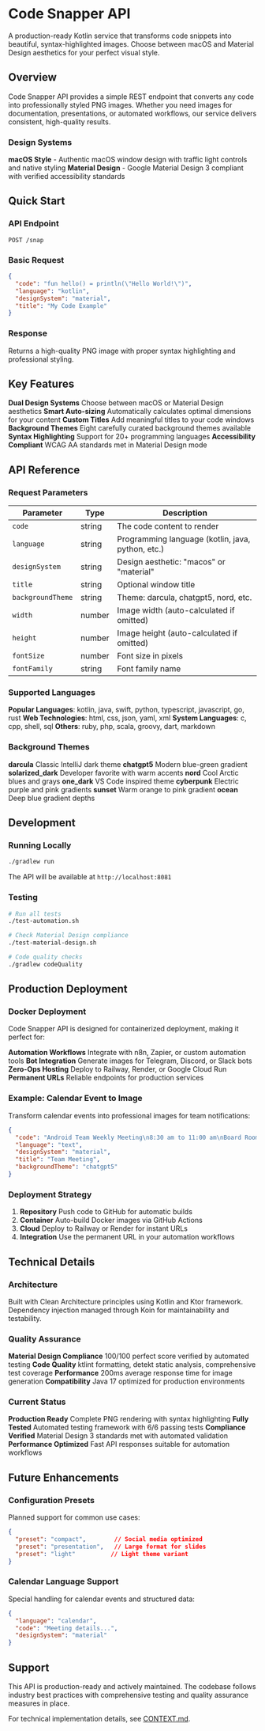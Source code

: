 # Code Snapper API

A production-ready Kotlin service that transforms code snippets into beautiful, syntax-highlighted images. Choose between macOS and Material Design aesthetics for your perfect visual style.

## Overview

Code Snapper API provides a simple REST endpoint that converts any code into professionally styled PNG images. Whether you need images for documentation, presentations, or automated workflows, our service delivers consistent, high-quality results.

### Design Systems

**macOS Style** - Authentic macOS window design with traffic light controls and native styling
**Material Design** - Google Material Design 3 compliant with verified accessibility standards

## Quick Start

### API Endpoint
```
POST /snap
```

### Basic Request
```json
{
  "code": "fun hello() = println(\"Hello World!\")",
  "language": "kotlin",
  "designSystem": "material",
  "title": "My Code Example"
}
```

### Response
Returns a high-quality PNG image with proper syntax highlighting and professional styling.

## Key Features

**Dual Design Systems** Choose between macOS or Material Design aesthetics
**Smart Auto-sizing** Automatically calculates optimal dimensions for your content
**Custom Titles** Add meaningful titles to your code windows
**Background Themes** Eight carefully curated background themes available
**Syntax Highlighting** Support for 20+ programming languages
**Accessibility Compliant** WCAG AA standards met in Material Design mode

## API Reference

### Request Parameters

| Parameter | Type | Description |
|-----------|------|-------------|
| `code` | string | The code content to render |
| `language` | string | Programming language (kotlin, java, python, etc.) |
| `designSystem` | string | Design aesthetic: "macos" or "material" |
| `title` | string | Optional window title |
| `backgroundTheme` | string | Theme: darcula, chatgpt5, nord, etc. |
| `width` | number | Image width (auto-calculated if omitted) |
| `height` | number | Image height (auto-calculated if omitted) |
| `fontSize` | number | Font size in pixels |
| `fontFamily` | string | Font family name |

### Supported Languages

**Popular Languages**: kotlin, java, swift, python, typescript, javascript, go, rust
**Web Technologies**: html, css, json, yaml, xml
**System Languages**: c, cpp, shell, sql
**Others**: ruby, php, scala, groovy, dart, markdown

### Background Themes

**darcula** Classic IntelliJ dark theme
**chatgpt5** Modern blue-green gradient
**solarized_dark** Developer favorite with warm accents
**nord** Cool Arctic blues and grays
**one_dark** VS Code inspired theme
**cyberpunk** Electric purple and pink gradients
**sunset** Warm orange to pink gradient
**ocean** Deep blue gradient depths

## Development

### Running Locally
```bash
./gradlew run
```

The API will be available at `http://localhost:8081`

### Testing
```bash
# Run all tests
./test-automation.sh

# Check Material Design compliance
./test-material-design.sh

# Code quality checks
./gradlew codeQuality
```

## Production Deployment

### Docker Deployment

Code Snapper API is designed for containerized deployment, making it perfect for:

**Automation Workflows** Integrate with n8n, Zapier, or custom automation tools
**Bot Integration** Generate images for Telegram, Discord, or Slack bots
**Zero-Ops Hosting** Deploy to Railway, Render, or Google Cloud Run
**Permanent URLs** Reliable endpoints for production services

### Example: Calendar Event to Image

Transform calendar events into professional images for team notifications:

```json
{
  "code": "Android Team Weekly Meeting\n8:30 am to 11:00 am\nBoard Room\nDiscussion about upcoming releases",
  "language": "text",
  "designSystem": "material",
  "title": "Team Meeting",
  "backgroundTheme": "chatgpt5"
}
```

### Deployment Strategy

1. **Repository** Push code to GitHub for automatic builds
2. **Container** Auto-build Docker images via GitHub Actions
3. **Cloud** Deploy to Railway or Render for instant URLs
4. **Integration** Use the permanent URL in your automation workflows

## Technical Details

### Architecture
Built with Clean Architecture principles using Kotlin and Ktor framework. Dependency injection managed through Koin for maintainability and testability.

### Quality Assurance
**Material Design Compliance** 100/100 perfect score verified by automated testing
**Code Quality** ktlint formatting, detekt static analysis, comprehensive test coverage
**Performance** 200ms average response time for image generation
**Compatibility** Java 17 optimized for production environments

### Current Status
**Production Ready** Complete PNG rendering with syntax highlighting
**Fully Tested** Automated testing framework with 6/6 passing tests
**Compliance Verified** Material Design 3 standards met with automated validation
**Performance Optimized** Fast API responses suitable for automation workflows

## Future Enhancements

### Configuration Presets
Planned support for common use cases:

```json
{
  "preset": "compact",        // Social media optimized
  "preset": "presentation",   // Large format for slides
  "preset": "light"          // Light theme variant
}
```

### Calendar Language Support
Special handling for calendar events and structured data:

```json
{
  "language": "calendar",
  "code": "Meeting details...",
  "designSystem": "material"
}
```

## Support

This API is production-ready and actively maintained. The codebase follows industry best practices with comprehensive testing and quality assurance measures in place.

For technical implementation details, see [CONTEXT.md](CONTEXT.md).

